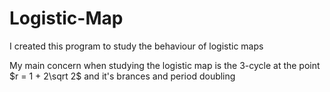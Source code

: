 # Logistic-Map
I created this program to study the behaviour of logistic maps

My main concern when studying the logistic map is the 3-cycle at the point $r = 1 + 2\sqrt 2$ and it's brances and period doubling

